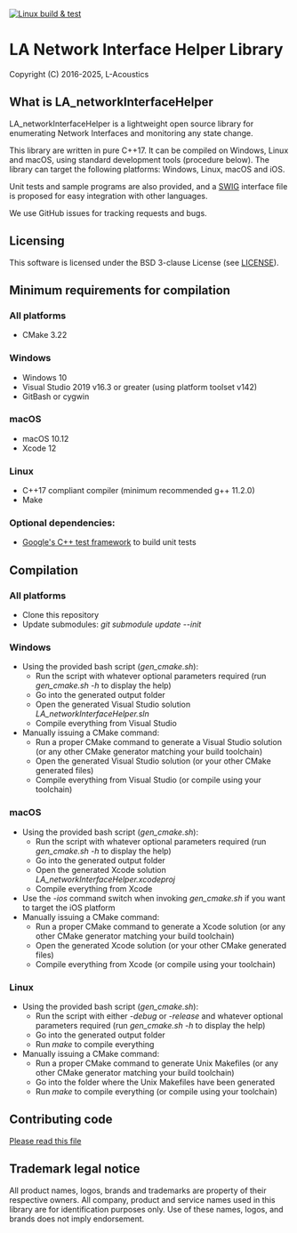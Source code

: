 [![Linux build & test](https://github.com/L-Acoustics/networkInterfaceHelper/actions/workflows/linux.yml/badge.svg)](https://github.com/L-Acoustics/networkInterfaceHelper/actions/workflows/linux.yml)
# LA Network Interface Helper Library
Copyright (C) 2016-2025, L-Acoustics

## What is LA_networkInterfaceHelper
LA_networkInterfaceHelper is a lightweight open source library for enumerating Network Interfaces and monitoring any state change.

This library are written in pure C++17. It can be compiled on Windows, Linux and macOS, using standard development tools (procedure below). The library can target the following platforms: Windows, Linux, macOS and iOS.

Unit tests and sample programs are also provided, and a [SWIG](http://www.swig.org) interface file is proposed for easy integration with other languages.

We use GitHub issues for tracking requests and bugs.

## Licensing
This software is licensed under the BSD 3-clause License (see [LICENSE](LICENSE)).

## Minimum requirements for compilation

### All platforms
- CMake 3.22

### Windows
- Windows 10
- Visual Studio 2019 v16.3 or greater (using platform toolset v142)
- GitBash or cygwin

### macOS
- macOS 10.12
- Xcode 12

### Linux
- C++17 compliant compiler (minimum recommended g++ 11.2.0)
- Make

### Optional dependencies:
* [Google's C++ test framework](https://github.com/google/googletest) to build unit tests

## Compilation

### All platforms
- Clone this repository
- Update submodules: *git submodule update --init*

### Windows
- Using the provided bash script (*gen_cmake.sh*):
  * Run the script with whatever optional parameters required (run *gen_cmake.sh -h* to display the help)
  * Go into the generated output folder
  * Open the generated Visual Studio solution *LA_networkInterfaceHelper.sln*
  * Compile everything from Visual Studio
- Manually issuing a CMake command:
  * Run a proper CMake command to generate a Visual Studio solution (or any other CMake generator matching your build toolchain)
  * Open the generated Visual Studio solution (or your other CMake generated files)
  * Compile everything from Visual Studio (or compile using your toolchain)
 
### macOS
- Using the provided bash script (*gen_cmake.sh*):
  * Run the script with whatever optional parameters required (run *gen_cmake.sh -h* to display the help)
  * Go into the generated output folder
  * Open the generated Xcode solution *LA_networkInterfaceHelper.xcodeproj*
  * Compile everything from Xcode
- Use the *-ios* command switch when invoking *gen_cmake.sh* if you want to target the iOS platform
- Manually issuing a CMake command:
  * Run a proper CMake command to generate a Xcode solution (or any other CMake generator matching your build toolchain)
  * Open the generated Xcode solution (or your other CMake generated files)
  * Compile everything from Xcode (or compile using your toolchain)

### Linux
- Using the provided bash script (*gen_cmake.sh*):
  * Run the script with either *-debug* or *-release* and whatever optional parameters required (run *gen_cmake.sh -h* to display the help)
  * Go into the generated output folder
  * Run *make* to compile everything
- Manually issuing a CMake command:
  * Run a proper CMake command to generate Unix Makefiles (or any other CMake generator matching your build toolchain)
  * Go into the folder where the Unix Makefiles have been generated
  * Run *make* to compile everything (or compile using your toolchain)

## Contributing code

[Please read this file](CONTRIBUTING.md)

## Trademark legal notice
All product names, logos, brands and trademarks are property of their respective owners. All company, product and service names used in this library are for identification purposes only. Use of these names, logos, and brands does not imply endorsement.

